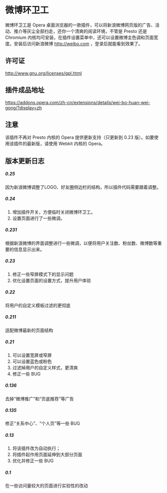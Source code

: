 # 微博环卫工

微博环卫工是 Opera 桌面浏览器的一款插件，可以将新浪微博网页版的广告、活动、推介等灰尘全部扫走，还你一个清爽的阅读环境，不管是 Presto 还是 Chromium 内核均可安装，在插件设置菜单中，还可以设置微博主色调和页面宽度。安装后访问新浪微博 http://weibo.com ，登录后就能看到效果了。

## 许可证
http://www.gnu.org/licenses/gpl.html

## 插件成品地址

https://addons.opera.com/zh-cn/extensions/details/wei-bo-huan-wei-gong/?display=zh

## 注意
该插件不再对 Presto 内核的 Opera 提供更新支持（只更新到 0.23 版）。如要使用该插件的最新版，请使用 Webkit 内核的 Opera。

## 版本更新日志

##### 0.25
因为新浪微博调整了LOGO、好友圈侧边栏的结构，所以插件代码需要跟着调整。

##### 0.24
1. 增加插件开关，方便临时关闭微博环卫工。
2. 设置页面进行了一些微调。

##### 0.231
根据新浪微博的界面调整进行一些微调，以便将用户关注数、粉丝数、微博数等重要的信息显示出来。

##### 0.23 
1. 修正一些窄屏模式下的显示问题
2. 优化设置页面的设置方式，提升用户体验

##### 0.22 
将用户的自定义模板过滤的更彻底

##### 0.211
适配微博最新的页面结构

##### 0.21
1. 可以设置宽屏或窄屏
2. 可以设置蓝色或粉色
3. 过滤掉用户的自定义样式，更清爽
4. 修正一些 BUG

##### 0.136
去掉“微博推广”和“页底推荐”等广告

##### 0.135
修正“关系中心”、“个人页”等一些 BUG

##### 0.13
1. 将该插件改为自动执行；
2. 将插件起作用页面延伸到大部分页面
3. 优化并修正一些 BUG

##### 0.1
在一些访问量较大的页面进行实验性的改动